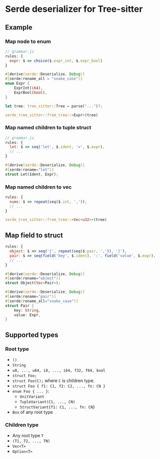 # Serde deserializer for Tree-sitter

## Example

### Map node to enum
```javascript
// grammar.js
rules: {
  expr: $ => choice($.expr_int, $.expr_bool)
}
```

```rust
#[derive(serde::Deserialize, Debug)]
#[serde(rename_all = "snake_case")]
enum Expr {
    ExprInt(i64),
    ExprBool(bool),
}

let tree: tree_sitter::Tree = parse("...")?;

serde_tree_sitter::from_tree::<Expr>(tree) 
```

### Map named children to tuple struct

```javascript
// grammar.js
rules: {
  let: $ => seq('let', $.ident, '=', $.expr),
  // ...
}
```

```rust
#[derive(serde::Deserialize, Debug)]
#[serde(rename="let")]
struct Let(Ident, Expr);
```

### Map named children to vec

```javascript
rules: {
  nums: $ => repeat(seq($.int, ',')),
  // ...
}
```

```rust
serde_tree_sitter::from_tree::<Vec<u32>>(tree)
```

## Map field to struct
```javascript
rules: {
  object: $ => seq('{', repeat(seq($.pair, ',')), '}'),
  pair: $ => seq(field('key', $.ident), ':', field('value', $.expr),
  // ...
}
```

```rust
#[derive(serde::Deserialize, Debug)]
#[serde(rename="object")]
struct Object(Vec<Pair>);

#[derive(serde::Deserialize, Debug)]
#[serde(rename="pair")]
#[serde(rename_all="snake_case")]
struct Pair {
    key: String,
    value: Expr,
}
```

## Supported types

### Root type
* `()`
* `String`
* `u8, ..., u64, i8, ..., i64, f32, f64, bool`
* `struct Foo;`
* `struct Foo(C);` where `C` is children type.
* `struct Foo { f1: C1, f2: C2, ..., fn: CN }`
* `enum Foo { ... }`:
  * `UnitVariant`
  * `TupleVariant(C1, ..., CN)`
  * `StructVariant{f1: C1, ..., fn: CN}`
* `Box` of any root type

### Children type
* Any root type `T`
* `(T1, T2, ..., TN)`
* `Vec<T>`
* `Option<T>`
